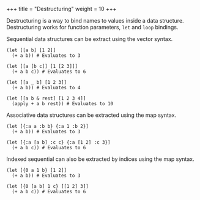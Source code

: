 +++
title = "Destructuring"
weight = 10
+++

Destructuring is a way to bind names to values inside a data structure. Destructuring works for function parameters, `let` and `loop` bindings.

Sequential data structures can be extract using the vector syntax.

```phel
(let [[a b] [1 2]]
  (+ a b)) # Evaluates to 3

(let [[a [b c]] [1 [2 3]]]
  (+ a b c)) # Evaluates to 6

(let [[a _ b] [1 2 3]]
  (+ a b)) # Evaluates to 4

(let [[a b & rest] [1 2 3 4]]
  (apply + a b rest)) # Evaluates to 10
```

Associative data structures can be extracted using the map syntax.

```phel
(let [{:a a :b b} {:a 1 :b 2}]
  (+ a b)) # Evaluates to 3

(let [{:a [a b] :c c} {:a [1 2] :c 3}]
  (+ a b c)) # Evaluates to 6
```

Indexed sequential can also be extracted by indices using the map syntax.

```phel
(let [{0 a 1 b} [1 2]]
  (+ a b)) # Evaluates to 3

(let [{0 [a b] 1 c} [[1 2] 3]]
  (+ a b c)) # Evaluates to 6
```
